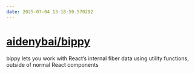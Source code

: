 ```yaml
---
date: 2025-07-04 13:18:59.570292
---
```


# [aidenybai/bippy](https://github.com/aidenybai/bippy)

bippy lets you work with React’s internal fiber data using utility functions, outside of normal React components